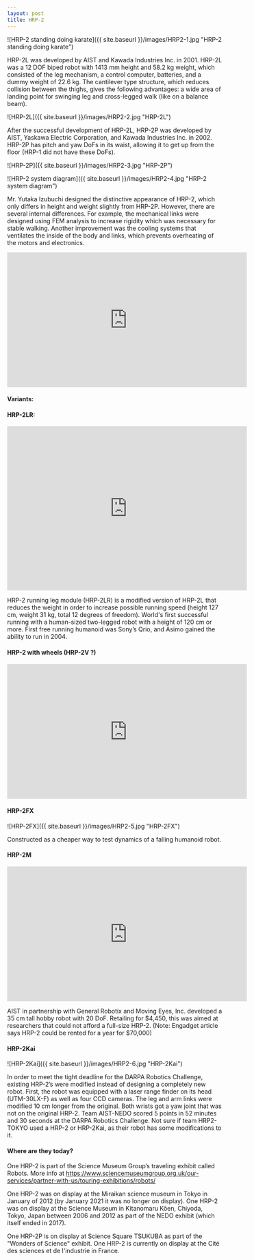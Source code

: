 ```yaml
---
layout: post
title: HRP-2
---
```


![HRP-2 standing doing karate]({{ site.baseurl }}/images/HRP2-1.jpg "HRP-2 standing doing karate")


HRP-2L was developed by AIST and Kawada Industries Inc. in 2001. HRP-2L was a 12 DOF biped robot with 1413 mm height and 58.2 kg weight, which consisted of the leg mechanism, a control computer, batteries, and a dummy weight of 22.6 kg. The cantilever type structure, which reduces collision between the thighs, gives the following advantages: a wide area of landing point for swinging leg and cross-legged walk (like on a balance beam).

![HRP-2L]({{ site.baseurl }}/images/HRP2-2.jpg "HRP-2L")

After the successful development of HRP-2L, HRP-2P was developed by AIST, Yaskawa Electric Corporation, and Kawada Industries Inc. in 2002.  HRP-2P has pitch and yaw DoFs in its waist, allowing it to get up from the floor (HRP-1 did not have these DoFs).

![HRP-2P]({{ site.baseurl }}/images/HRP2-3.jpg "HRP-2P")


![HRP-2 system diagram]({{ site.baseurl }}/images/HRP2-4.jpg "HRP-2 system diagram")

Mr. Yutaka Izubuchi designed the distinctive appearance of HRP-2, which only differs in height and weight slightly from HRP-2P. However, there are several internal differences. For example, the mechanical links were designed using FEM analysis to increase rigidity which was necessary for stable walking. Another improvement was the cooling systems that ventilates the inside of the body and links, which prevents overheating of the motors and electronics.

<iframe width="560" height="315" src="https://www.youtube.com/embed/8ckSC0WuqX0" title="YouTube video player" frameborder="0" allow="accelerometer; autoplay; clipboard-write; encrypted-media; gyroscope; picture-in-picture" allowfullscreen></iframe>


#### Variants:

#### HRP-2LR:

<iframe src="https://archive.org/embed/20040415-2" width="560" height="384" frameborder="0" webkitallowfullscreen="true" mozallowfullscreen="true" allowfullscreen></iframe>

HRP-2 running leg module (HRP-2LR) is a modified version of HRP-2L that reduces the weight in order to increase possible running speed (height 127 cm, weight 31 kg, total 12 degrees of freedom). World's first successful running with a human-sized two-legged robot with a height of 120 cm or more. First free running humanoid was Sony’s Qrio, and Asimo gained the ability to run in 2004. 

#### HRP-2 with wheels (HRP-2V ?)

<iframe width="560" height="315" src="https://www.youtube.com/embed/0gH-Po6agKw?start=36" title="YouTube video player" frameborder="0" allow="accelerometer; autoplay; clipboard-write; encrypted-media; gyroscope; picture-in-picture" allowfullscreen></iframe>

#### HRP-2FX 

![HRP-2FX]({{ site.baseurl }}/images/HRP2-5.jpg "HRP-2FX")

Constructed as a cheaper way to test dynamics of a falling humanoid robot.

#### HRP-2M

<iframe width="560" height="315" src="https://www.youtube.com/embed/W-p9oLHlo_s" title="YouTube video player" frameborder="0" allow="accelerometer; autoplay; clipboard-write; encrypted-media; gyroscope; picture-in-picture" allowfullscreen></iframe>

AIST in partnership with General Robotix and Moving Eyes, Inc. developed a 35 cm tall hobby robot with 20 DoF. Retailing for $4,450, this was aimed at researchers that could not afford a full-size HRP-2. (Note: Engadget article says HRP-2 could be rented for a year for $70,000)

#### HRP-2Kai

![HRP-2Kai]({{ site.baseurl }}/images/HRP2-6.jpg "HRP-2Kai")

In order to meet the tight deadline for the DARPA Robotics Challenge, existing HRP-2’s were modified instead of designing a completely new robot. First, the robot was equipped with a laser range finder on its head (UTM-30LX-F) as well as four CCD cameras. The leg and arm links were modified 10 cm longer from the original. Both wrists got a yaw joint that was not on the original HRP-2. Team AIST-NEDO scored 5 points in 52 minutes and 30 seconds at the DARPA Robotics Challenge. Not sure if team HRP2-TOKYO used a HRP-2 or HRP-2Kai, as their robot has some modifications to it.


#### Where are they today?

One HRP-2 is part of the Science Museum Group’s traveling exhibit called Robots. More info at https://www.sciencemuseumgroup.org.uk/our-services/partner-with-us/touring-exhibitions/robots/

One HRP-2 was on display at the Miraikan science museum in Tokyo in January of 2012 (by January 2021 it was no longer on display). One HRP-2 was on display at the Science Museum in Kitanomaru Kōen, Chiyoda, Tokyo, Japan between 2006 and 2012 as part of the NEDO exhibit (which itself ended in 2017).

One HRP-2P is on display at Science Square TSUKUBA as part of the "Wonders of Science" exhibit. One HRP-2 is currently on display at the Cité des sciences et de l'industrie in France.

